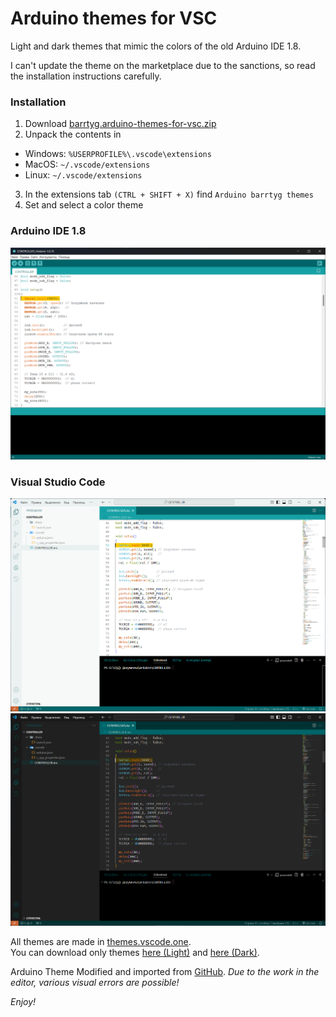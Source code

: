 # Arduino themes for VSC
Light and dark themes that mimic the colors of the old Arduino IDE 1.8.

I can't update the theme on the marketplace due to the sanctions, so read the installation instructions carefully.

### Installation
1. Download [barrtyg.arduino-themes-for-vsc.zip](https://github.com/BarrtyG/Arduino-themes-for-VSC/releases/tag/Main)
2. Unpack the contents in
* Windows: `%USERPROFILE%\.vscode\extensions`
* MacOS: `~/.vscode/extensions`
* Linux: `~/.vscode/extensions`
3. In the extensions tab `(CTRL + SHIFT + X)` find `Arduino barrtyg themes`
4. Set and select a color theme
### Arduino IDE 1.8
![Arduino light screenshot old.png](./images/Light%20screenshot%20old.png)
### Visual Studio Code
![Arduino light screenshot.png](./images/Light%20screenshot.png)
![Arduino dark screenshot.png](./images/Dark%20screenshot.png)

All themes are made in [themes.vscode.one](https://themes.vscode.one/).<br/>
You can download only themes [here (Light)](http://code.visualstudio.com/docs/languages/markdown) and [here (Dark)](https://themes.vscode.one/theme/BarrtyG/nVc3uUjA).

Arduino Theme Modified and imported from [GitHub](https://github.com/BarrtyG/Arduino-themes-for-VSC).
*Due to the work in the editor, various visual errors are possible!*

*Enjoy!*
